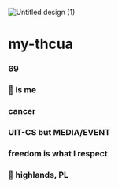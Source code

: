![Untitled design (1)](https://user-images.githubusercontent.com/115973809/205561618-1c687de7-ee85-497a-aabd-93cb64f42c22.png)
# my-thcua
### 69
### 🦀 is me
### cancer
### UIT-CS but MEDIA/EVENT
### freedom is what I respect
### 🍵 highlands, PL
